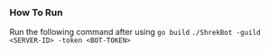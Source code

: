 ### How To Run
Run the following command after using `go build`
`./ShrekBot -guild <SERVER-ID> -token <BOT-TOKEN>`